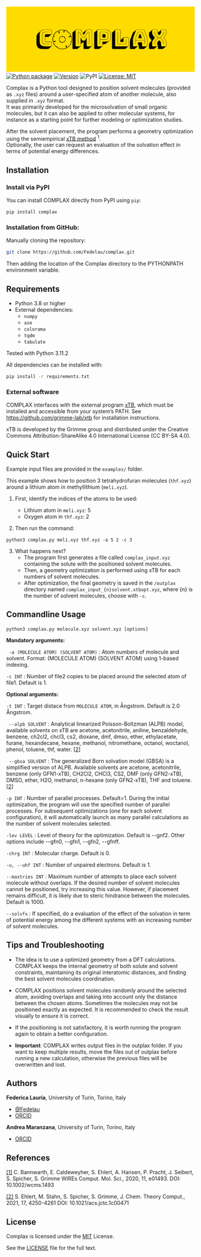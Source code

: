 ![COMPLAX](complax-high-resolution-logo.png) 
[![Python package](https://github.com/Fedelau/complax/actions/workflows/python-package.yml/badge.svg)](https://github.com/Fedelau/complax/actions/workflows/python-package.yml) [![Version](https://img.shields.io/badge/version-1.0.0-green.svg)](https://github.com/federicalauria/complax/releases) ![PyPI](https://img.shields.io/pypi/v/complax.svg) [![License: MIT](https://img.shields.io/badge/License-MIT-yellow.svg)](https://opensource.org/licenses/MIT) 

Complax is a Python tool designed to position solvent molecules (provided as `.xyz` files) around a user-specified atom of another molecule, also supplied in `.xyz` format.  
It was primarily developed for the microsolvation of small organic molecules, but it can also be applied to other molecular systems, for instance as a starting point for further modeling or optimization studies.

After the solvent placement, the program performs a geometry optimization using the semiempirical [xTB method](https://wires.onlinelibrary.wiley.com/doi/10.1002/wcms.1493) <sup>1</sup>.  
Optionally, the user can request an evaluation of the solvation effect in terms of potential energy differences.

## Installation

### Install via PyPI

You can install COMPLAX directly from PyPI using `pip`:

```bash
pip install complax
```

### Installation from GitHub:

Manually cloning the repository:

```bash
git clone https://github.com/Fedelau/complax.git
```
Then adding the location of the Complax directory to the PYTHONPATH environment variable.

## Requirements

- Python 3.8 or higher  
- External dependencies:
  - `numpy`
  - `ase`
  - `colorama`
  - `tqdm`
  - `tabulate`

Tested with Python 3.11.2

All dependencies can be installed with:

```bash
pip install -r requirements.txt
```
### External software 

COMPLAX interfaces with the external program [xTB](https://xtb-docs.readthedocs.io/en/latest/), which must be installed and accessible from your system’s PATH.
See https://github.com/grimme-lab/xtb for installation instructions.

xTB is developed by the Grimme group and distributed under the Creative Commons Attribution-ShareAlike 4.0 International License (CC BY-SA 4.0).

## Quick Start

Example input files are provided in the `examples/` folder.

This example shows how to position 3 tetrahydrofuran molecules (`thf.xyz`) around a lithium atom in methyllithium (`meli.xyz`).

1. First, identify the indices of the atoms to be used:
   - Lithium atom in `meli.xyz`: 5
   - Oxygen atom in `thf.xyz`: 2

2. Then run the command:
```terminal
python3 complax.py meli.xyz thf.xyz -a 5 2 -c 3
```
3. What happens next? 
   - The program first generates a file called `complax_input.xyz` containing the solute with the positioned solvent molecules.
   - Then, a geometry optimization is performed using xTB for each numbers of solvent molecules.
   - After optimization, the final geometry is saved in the `/outplax` directory named `complax_input_{n}solvent.xtbopt.xyz`, where {n} is the number of solvent molecules, choose with `-c`. 

## Commandline Usage

```terminal
python3 complax.py molecule.xyz solvent.xyz [options]
```
__Mandatory arguments:__

` -a (MOLECULE ATOM) (SOLVENT ATOM)` : Atom numbers of molecule and solvent. Format: (MOLECULE ATOM) (SOLVENT ATOM) using 1-based indexing.

` -c INT ` :  Number of file2 copies to be placed around the selected atom of file1. Default is 1.

__Optional arguments:__

` -t INT ` : Target distace from ```MOLECULE ATOM```, in Ångstrom. Default is 2.0 Ångstrom.

` --alpb SOLVENT` : Analytical linearized Poisson-Boltzman (ALPB) model, available solvents on xTB are acetone, acetonitrile, aniline, benzaldehyde, benzene, ch2cl2, chcl3, cs2, dioxane, dmf, dmso, ether, ethylacetate, furane, hexandecane, hexane, methanol, nitromethane, octanol, woctanol, phenol, toluene, thf, water. [[2]](https://pubs.acs.org/doi/full/10.1021/acs.jctc.1c00471)

` --gbsa SOLVENT` : The generalized Born solvation model (GBSA) is a simplified version of ALPB. Available solvents are acetone, acetonitrile, benzene (only GFN1-xTB), CH2Cl2, CHCl3, CS2, DMF (only GFN2-xTB), DMSO, ether, H2O, methanol, n-hexane (only GFN2-xTB), THF and toluene. [[2]](https://pubs.acs.org/doi/full/10.1021/acs.jctc.1c00471)

`-p INT` : Number of parallel processes. Default=1. During the initial optimization, the program will use the specified number of parallel processes. For subsequent optimizations (one for each solvent configuration), it will automatically launch as many parallel calculations as the number of solvent molecules selected.

`-lev LEVEL` : Level of theory for the optimization. Default is --gnf2. Other options include --gfn0, --gfn1, --gfn2, --gfnff.

`-chrg INT` : Molecular charge. Default is 0.

`-u, --uhf INT` : Number of unpaired electrons. Default is 1.


`--maxtries INT` : Maximum number of attempts to place each solvent molecule without overlaps. If the desired number of solvent molecules cannot be positioned, try increasing this value. However, if placement remains difficult, it is likely due to steric hindrance between the molecules. Default is 1000.

`--solvfx` : If specified, do a evaluation of the effect of the solvation in term of potential energy among the different systems with an increasing number of solvent molecules.

## Tips and Troubleshooting 

- The idea is to use a optimized geometry from a DFT calculations. COMPLAX keeps the internal geometry of both solute and solvent constraints, maintaining its original interatomic distances, and finding the best solvent molecules coordination.

- COMPLAX positions solvent molecules randomly around the selected atom, avoiding overlaps and taking into account only the distance between the chosen atoms. Sometimes the molecules may not be positioned exactly as expected. It is recommended to check the result visually to ensure it is correct.

- If the positioning is not satisfactory, it is worth running the program again to obtain a better configuration.

- **Important**: COMPLAX writes output files in the outplax folder. If you want to keep multiple results, move the files out of outplax before running a new calculation, otherwise the previous files will be overwritten and lost.

## Authors

**Federica Lauria**, University of Turin, Torino, Italy 


- [@Fedelau](https://github.com/Fedelau)
- [ORCID](https://orcid.org/0009-0004-0692-085X) 

**Andrea Maranzana**, University of Turin, Torino, Italy

- [ORCID](https://orcid.org/0000-0002-5524-8068)

## References

[[1]](https://wires.onlinelibrary.wiley.com/doi/10.1002/wcms.1493) C. Bannwarth, E. Caldeweyher, S. Ehlert, A. Hansen, P. Pracht, J. Seibert, S. Spicher, S. Grimme WIREs Comput. Mol. Sci., 2020, 11, e01493. DOI: 10.1002/wcms.1493

[[2]](https://pubs.acs.org/doi/full/10.1021/acs.jctc.1c00471) S. Ehlert, M. Stahn, S. Spicher, S. Grimme, J. Chem. Theory Comput., 2021, 17, 4250-4261 DOI: 10.1021/acs.jctc.1c00471

## License

Complax is licensed under the [MIT](https://choosealicense.com/licenses/mit/) License. 

See the [LICENSE](LICENSE) file for the full text.
